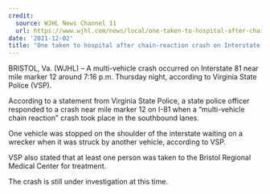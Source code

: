 ```yaml
---
credit:
  source: WJHL News Channel 11
  url: https://www.wjhl.com/news/local/one-taken-to-hospital-after-chain-reaction-crash-on-interstate-81-in-virginia/
date: '2021-12-02'
title: "One taken to hospital after chain-reaction crash on Interstate 81 in Virginia"
---
```

BRISTOL, Va. (WJHL) – A multi-vehicle crash occurred on Interstate 81 near mile marker 12 around 7:16 p.m. Thursday night, according to Virginia State Police (VSP).

According to a statement from Virginia State Police, a state police officer responded to a crash near mile marker 12 on I-81 when a “multi-vehicle chain reaction” crash took place in the southbound lanes.

One vehicle was stopped on the shoulder of the interstate waiting on a wrecker when it was struck by another vehicle, according to VSP.

VSP also stated that at least one person was taken to the Bristol Regional Medical Center for treatment.

The crash is still under investigation at this time.
